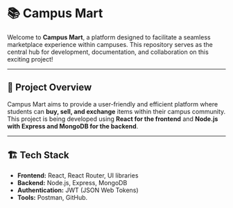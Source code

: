# 📚 Campus Mart

Welcome to **Campus Mart**, a platform designed to facilitate a seamless marketplace experience within campuses. This repository serves as the central hub for development, documentation, and collaboration on this exciting project!

---

## 🚀 Project Overview
Campus Mart aims to provide a user-friendly and efficient platform where students can **buy, sell, and exchange** items within their campus community. This project is being developed using **React for the frontend** and **Node.js with Express and MongoDB for the backend**.

---

## 🏗 Tech Stack
- **Frontend:** React, React Router, UI libraries
- **Backend:** Node.js, Express, MongoDB
- **Authentication:** JWT (JSON Web Tokens)
- **Tools:** Postman, GitHub.



